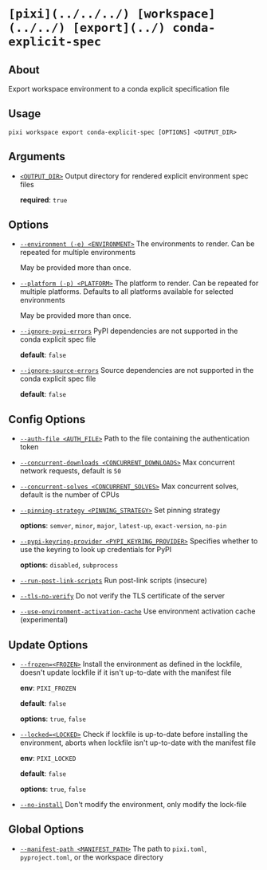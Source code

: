 # `[pixi](../../../) [workspace](../../) [export](../) conda-explicit-spec`

## About

Export workspace environment to a conda explicit specification file

## Usage

```text
pixi workspace export conda-explicit-spec [OPTIONS] <OUTPUT_DIR>

```

## Arguments

- [`<OUTPUT_DIR>`](#arg-%3COUTPUT_DIR%3E) Output directory for rendered explicit environment spec files

  **required**: `true`

## Options

- [`--environment (-e) <ENVIRONMENT>`](#arg---environment) The environments to render. Can be repeated for multiple environments

  May be provided more than once.

- [`--platform (-p) <PLATFORM>`](#arg---platform) The platform to render. Can be repeated for multiple platforms. Defaults to all platforms available for selected environments

  May be provided more than once.

- [`--ignore-pypi-errors`](#arg---ignore-pypi-errors) PyPI dependencies are not supported in the conda explicit spec file

  **default**: `false`

- [`--ignore-source-errors`](#arg---ignore-source-errors) Source dependencies are not supported in the conda explicit spec file

  **default**: `false`

## Config Options

- [`--auth-file <AUTH_FILE>`](#arg---auth-file) Path to the file containing the authentication token

- [`--concurrent-downloads <CONCURRENT_DOWNLOADS>`](#arg---concurrent-downloads) Max concurrent network requests, default is `50`

- [`--concurrent-solves <CONCURRENT_SOLVES>`](#arg---concurrent-solves) Max concurrent solves, default is the number of CPUs

- [`--pinning-strategy <PINNING_STRATEGY>`](#arg---pinning-strategy) Set pinning strategy

  **options**: `semver`, `minor`, `major`, `latest-up`, `exact-version`, `no-pin`

- [`--pypi-keyring-provider <PYPI_KEYRING_PROVIDER>`](#arg---pypi-keyring-provider) Specifies whether to use the keyring to look up credentials for PyPI

  **options**: `disabled`, `subprocess`

- [`--run-post-link-scripts`](#arg---run-post-link-scripts) Run post-link scripts (insecure)

- [`--tls-no-verify`](#arg---tls-no-verify) Do not verify the TLS certificate of the server

- [`--use-environment-activation-cache`](#arg---use-environment-activation-cache) Use environment activation cache (experimental)

## Update Options

- [`--frozen=<FROZEN>`](#arg---frozen) Install the environment as defined in the lockfile, doesn't update lockfile if it isn't up-to-date with the manifest file

  **env**: `PIXI_FROZEN`

  **default**: `false`

  **options**: `true`, `false`

- [`--locked=<LOCKED>`](#arg---locked) Check if lockfile is up-to-date before installing the environment, aborts when lockfile isn't up-to-date with the manifest file

  **env**: `PIXI_LOCKED`

  **default**: `false`

  **options**: `true`, `false`

- [`--no-install`](#arg---no-install) Don't modify the environment, only modify the lock-file

## Global Options

- [`--manifest-path <MANIFEST_PATH>`](#arg---manifest-path) The path to `pixi.toml`, `pyproject.toml`, or the workspace directory
